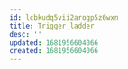 ```yaml
---
id: lcbkudq5vii2arogp5z6wxn
title: Trigger_ladder
desc: ''
updated: 1681956604066
created: 1681956604066
---
```

